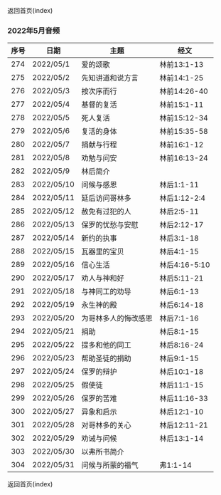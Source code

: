 返回首页(index)

### 2022年5月音频

|序号|日期|主题|经文|
|---|----|---|---|
|274|2022/05/1|爱的颂歌|林前13:1-13|
|275|2022/05/2|先知讲道和说方言|林前14:1-25|
|276|2022/05/3|按次序而行|林前14:26-40|
|277|2022/05/4|基督的复活|林前15:1-11|
|278|2022/05/5|死人复活|林前15:12-34|
|279|2022/05/6|复活的身体|林前15:35-58|
|280|2022/05/7|捐献与行程|林前16:1-12|
|281|2022/05/8|劝勉与问安|林前16:13-24|
|282|2022/05/9|林后简介||
|283|2022/05/10|问候与感恩|林后1:1-11|
|284|2022/05/11|延后访问哥林多|林后1:12-2:4|
|285|2022/05/12|赦免有过犯的人|林后2:5-11|
|286|2022/05/13|保罗的忧愁与安慰|林后2:12-17|
|287|2022/05/14|新约的执事|林后3:1-18|
|288|2022/05/15|瓦器里的宝贝|林后4:1-15|
|289|2022/05/16|信心生活|林后4:16-5:10|
|290|2022/05/17|劝人与神和好|林后5:11-21|
|291|2022/05/18|与神同工的劝导|林后6:1-13|
|292|2022/05/19|永生神的殿|林后6:14-18|
|293|2022/05/20|为哥林多人的悔改感恩|林后7:1-16|
|294|2022/05/21|捐助|林后8:1-15|
|295|2022/05/22|提多和他的同工|林后8:16-24|
|296|2022/05/23|帮助圣徒的捐助|林后9:1-15|
|297|2022/05/24|保罗的辩护|林后10:1-18|
|298|2022/05/25|假使徒|林后11:1-15|
|299|2022/05/26|保罗的苦难|林后11:16-33|
|300|2022/05/27|异象和启示|林后12:1-10|
|301|2022/05/28|对哥林多的关心|林后12:11-21|
|302|2022/05/29|劝诫与问候|林后13:1-14|
|303|2022/05/30|以弗所书简介||
|304|2022/05/31|问候与所蒙的福气|弗1:1-14|


返回首页(index)
